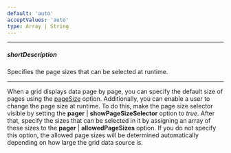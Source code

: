 ```yaml
---
default: 'auto'
acceptValues: 'auto'
type: Array | String
---
```

---
##### shortDescription
Specifies the page sizes that can be selected at runtime.

---
When a grid displays data page by page, you can specify the default size of pages using the [pageSize](/api-reference/10%20UI%20Widgets/dxDataGrid/1%20Configuration/paging/pageSize.md '/Documentation/ApiReference/UI_Widgets/dxDataGrid/Configuration/paging/#pageSize') option. Additionally, you can enable a user to change the page size at runtime. To do this, make the page size selector visible by setting the **pager** | **showPageSizeSelector** option to *true*. After that, specify the sizes that can be selected in it by assigning an array of these sizes to the **pager** | **allowedPageSizes** option. If you do not specify this option, the allowed page sizes will be determined automatically depending on how large the grid data source is.
